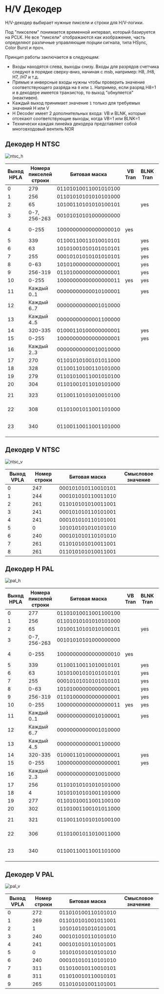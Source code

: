 # H/V Декодер

H/V-декодер выбирает нужные пиксели и строки для H/V-логики.

Под "пикселем" понимается временной интервал, который базируется на PCLK. Не все "пиксели" отображаются как изображение, часть определяют различные управляющие порции сигнала, типа HSync, Color Burst и проч.

Принцип работы заключается в следующем:
- Входы находятся слева, выходы снизу. Входы для разрядов счетчика следуют в порядке сверху-вниз, начиная с msb, например: H8, /H8, H7, /H7 и т.д.
- Прямые и инверсные входы нужны чтобы проверить значение соответствующего разряда на `0` или `1`. Например, если разряд H8=1 и в декодере имеется транзистор, то выход "обнуляется" (неактивен).
- Каждый выход принимает значение `1` только для требуемых значений H или V
- H Decoder имеет 2 дополнительных входа: VB и BLNK, которые отсекают соответствующие выходы, когда VB=1 или BLNK=1
- Технически каждая линейка декодера представляет собой многовходовый вентиль NOR

## Декодер H NTSC

![ntsc_h](/BreakingNESWiki/imgstore/ntsc_h.png)

|Выход HPLA|Номера пикселей строки|Битовая маска|VB Tran|BLNK Tran|Смысловое значение/с чем связан|
|---|---|---|---|---|---|
|0|279|01101010011001010100| | |FPorch FF|
|1|256|01101010101010101000| | |FPorch FF|
|2|65|10100110101010100101| |yes|S/EV|
|3|0-7, 256-263|00101010101000000000| | |CLIP_O / CLIP_B|
|4|0-255|10000000000000000010|yes| |CLIP_O / CLIP_B|
|5|339|01100110011010010101| |yes|0/HPOS|
|6|63|10101001010101010101| |yes|EVAL|
|7|255|00010101010101010101| |yes|E/EV|
|8|0-63|10101000000000000001| |yes|I/OAM2|
|9|256-319|01101000000000000001| |yes|PAR/O|
|10|0-255|10000000000000000011|yes|yes|/VIS|
|11|Каждый 0..1|00000000000010100001| |yes|F/NT|
|12|Каждый 6..7|00000000000001010000| | |F/TB|
|13|Каждый 4..5|00000000000001100000| | |F/TA|
|14|320-335|01000110100000000001| |yes|/FO|
|15|0-255|10000000000000000001| |yes|F/AT|
|16|Каждый 2..3|00000000000010010000| | |F/AT|
|17|270|01101010100101011000| | |BPorch FF|
|18|328|01100110100110101000| | |BPorch FF|
|19|279|01101010011001010100| | |HBlank FF|
|20|304|01101001011010101000| | |HBlank FF|
|21|323|01100110101010010100| | |BURST/VSYNC FF|
|22|308|01101001011001101000| | |BURST/VSYNC FF|
|23|340|01100110011001101000| | |HCounter clear / VCounter step|

## Декодер V NTSC

![ntsc_v](/BreakingNESWiki/imgstore/ntsc_v.png)

|Выход VPLA|Номер строки|Битовая маска|Смысловое значение|
|---|---|---|---|
|0|247|000101010110010101| |
|1|244|000101010110011010| |
|2|261|011010101010011001| |
|3|241|000101010110101001| |
|4|241|000101010110101001| |
|5|0|101010101010101010| |
|6|240|000101010110101010| |
|7|261|011010101010011001| |
|8|261|011010101010011001| |

## Декодер H PAL

![pal_h](/BreakingNESWiki/imgstore/pal_h.png)

|Выход HPLA|Номера пикселей строки|Битовая маска|VB Tran|BLNK Tran|Смысловое значение/с чем связан|
|---|---|---|---|---|---|
|0|277|01101010011001100100| | |FPorch FF|
|1|256|01101010101010101000| | |FPorch FF|
|2|65|10100110101010100101| |yes|S/EV|
|3|0-7, 256-263|00101010101000000000| | |CLIP_O / CLIP_B|
|4|0-255|10000000000000000010|yes| |CLIP_O / CLIP_B|
|5|339|01100110011010010101| |yes|0/HPOS|
|6|63|10101001010101010101| |yes|EVAL|
|7|255|00010101010101010101| |yes|E/EV|
|8|0-63|10101000000000000001| |yes|I/OAM2|
|9|256-319|01101000000000000001| |yes|PAR/O|
|10|0-255|10000000000000000011|yes|yes|/VIS|
|11|Каждый 0..1|00000000000010100001| |yes|F/NT|
|12|Каждый 6..7|00000000000001010000| | |F/TB|
|13|Каждый 4..5|00000000000001100000| | |F/TA|
|14|320-335|01000110100000000001| |yes|/FO|
|15|0-255|10000000000000000001| |yes|F/AT|
|16|Каждый 2..3|00000000000010010000| | |F/AT|
|17|256|01101010101010101000| | |BPorch FF|
|18|4|10101010101001101000| | |BPorch FF|
|19|277|01101010011001100100| | |HBlank FF|
|20|302|01101001100101011000| | |HBlank FF|
|21|321|01100110101010100100| | |BURST/VSYNC FF|
|22|306|01101001011010011000| | |BURST/VSYNC FF|
|23|340|01100110011001101000| | |HCounter clear / VCounter step|

## Декодер V PAL

![pal_v](/BreakingNESWiki/imgstore/pal_v.png)

|Выход VPLA|Номер строки|Битовая маска|Смысловое значение|
|---|---|---|---|
|0|272|011010100110101010| |
|1|269|011010101001011001| |
|2|1|101010101010101001| |
|3|240|000101010110101010| |
|4|241|000101010110101001| |
|5|0|101010101010101010| |
|6|240|000101010110101010| |
|7|311|011010010110010101| |
|8|311|011010010110010101| |
|9|265|011010101001101001| |
